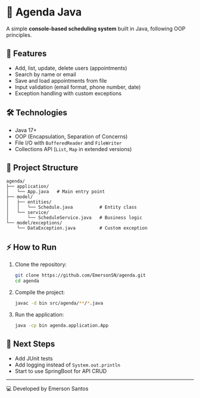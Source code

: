# 📅 Agenda Java

A simple **console-based scheduling system** built in Java, following
OOP principles.

## 🚀 Features

-   Add, list, update, delete users (appointments)
-   Search by name or email
-   Save and load appointments from file
-   Input validation (email format, phone number, date)
-   Exception handling with custom exceptions

## 🛠️ Technologies

-   Java 17+
-   OOP (Encapsulation, Separation of Concerns)
-   File I/O with `BufferedReader` and `FileWriter`
-   Collections API (`List`, `Map` in extended versions)

## 📂 Project Structure

    agenda/
    ├── application/
    │   └── App.java   # Main entry point
    ├── model/
    │   ├── entities/
    │   │   └── Schedule.java          # Entity class
    │   └── service/
    │       └── ScheduleService.java   # Business logic
    └── model/exceptions/
        └── DataException.java         # Custom exception

## ⚡ How to Run

1.  Clone the repository:

    ``` bash
    git clone https://github.com/EmersonSN/agenda.git
    cd agenda
    ```

2.  Compile the project:

    ``` bash
    javac -d bin src/agenda/**/*.java
    ```

3.  Run the application:

    ``` bash
    java -cp bin agenda.application.App
    ```

## 📌 Next Steps

-   Add JUnit tests
-   Add logging instead of `System.out.println`
-   Start to use SpringBoot for API CRUD

------------------------------------------------------------------------

💻 Developed by Emerson Santos
